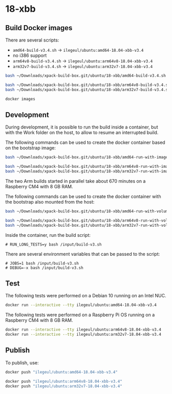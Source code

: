 
# 18-xbb

## Build Docker images

There are several scripts:

- `amd64-build-v3.4.sh` -> `ilegeul/ubuntu:amd64-18.04-xbb-v3.4`
- no i386 support
- `arm64v8-build-v3.4.sh` -> `ilegeul/ubuntu:arm64v8-18.04-xbb-v3.4`
- `arm32v7-build-v3.4.sh` -> `ilegeul/ubuntu:arm32v7-18.04-xbb-v3.4`

```sh
bash ~/Downloads/xpack-build-box.git/ubuntu/18-xbb/amd64-build-v3.4.sh

bash ~/Downloads/xpack-build-box.git/ubuntu/18-xbb/arm64v8-build-v3.4.sh
bash ~/Downloads/xpack-build-box.git/ubuntu/18-xbb/arm32v7-build-v3.4.sh

docker images
```

## Development

During development, it is possible to run the build inside a container,
but with the Work folder on the host, to allow to resume an interrupted
build.

The following commands can be used to create the docker container
based on the bootstrap image:

```sh
bash ~/Downloads/xpack-build-box.git/ubuntu/18-xbb/amd64-run-with-image-v3.4.sh

bash ~/Downloads/xpack-build-box.git/ubuntu/18-xbb/arm64v8-run-with-image-v3.4.sh
bash ~/Downloads/xpack-build-box.git/ubuntu/18-xbb/arm32v7-run-with-image-v3.4.sh
```

The two Arm builds started in parallel take about 670 minutes
on a Raspberry CM4 with 8 GB RAM.

The following commands can be used to create the docker container
with the bootstrap also mounted from the host:

```sh
bash ~/Downloads/xpack-build-box.git/ubuntu/18-xbb/amd64-run-with-volume-v3.4.sh

bash ~/Downloads/xpack-build-box.git/ubuntu/18-xbb/arm64v8-run-with-volume-v3.4.sh
bash ~/Downloads/xpack-build-box.git/ubuntu/18-xbb/arm32v7-run-with-volume-v3.4.sh
```

Inside the container, run the build script:

```console
# RUN_LONG_TESTS=y bash /input/build-v3.sh
```

There are several environment variables that can be passed to the script:

```console
# JOBS=1 bash /input/build-v3.sh
# DEBUG=-x bash /input/build-v3.sh
```

## Test

The following tests were performed on a Debian 10
running on an Intel NUC.

```sh
docker run --interactive --tty ilegeul/ubuntu:amd64-18.04-xbb-v3.4
```

The following tests were performed on a Raspberry Pi OS
running on a Raspberry CM4 with 8 GB RAM.

```sh
docker run --interactive --tty ilegeul/ubuntu:arm64v8-18.04-xbb-v3.4
docker run --interactive --tty ilegeul/ubuntu:arm32v7-18.04-xbb-v3.4
```

## Publish

To publish, use:

```sh
docker push "ilegeul/ubuntu:amd64-18.04-xbb-v3.4"

docker push "ilegeul/ubuntu:arm64v8-18.04-xbb-v3.4"
docker push "ilegeul/ubuntu:arm32v7-18.04-xbb-v3.4"
```
